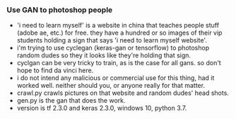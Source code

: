 ### Use GAN to photoshop people
- 'i need to learn myself' is a website in china that teaches people
 stuff (adobe ae, etc.) for free. they have a hundred or so images
 of their vip students holding a sign that says 'i need to learn myself 
 website'. 
- i'm trying to use cyclegan (keras-gan or tensorflow) to photoshop random
dudes so they it looks like they're holding that sign.
- cyclgan can be very tricky to train, as is the case for all gans. so
don't hope to find da vinci here.
- i do not intend any malicious or commercial use for this thing, had it 
worked well. neither should you, or anyone really for that matter.
- crawl.py crawls pictures on that website and random dudes' head shots.
- gen.py is the gan that does the work.
- version is tf 2.3.0 and keras 2.3.0, windows 10, python 3.7.
